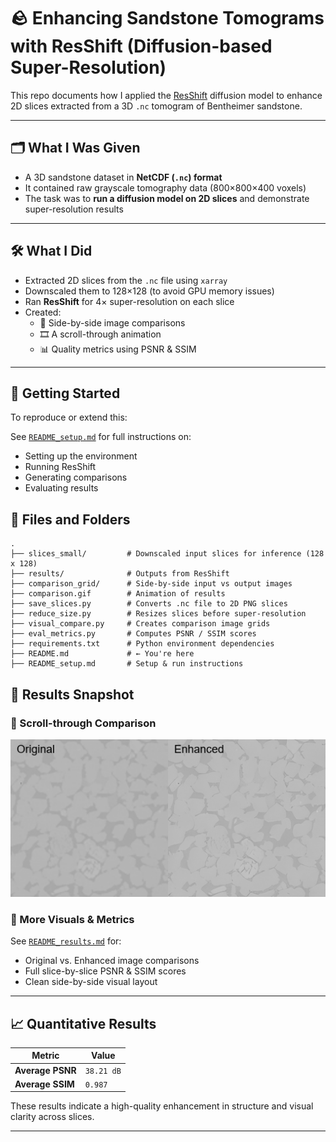 # 🪨 Enhancing Sandstone Tomograms with ResShift (Diffusion-based Super-Resolution)

This repo documents how I applied the [ResShift](https://github.com/zsyOAOA/ResShift) diffusion model to enhance 2D slices extracted from a 3D `.nc` tomogram of Bentheimer sandstone.

---

## 🗂️ What I Was Given

- A 3D sandstone dataset in **NetCDF (`.nc`) format**
- It contained raw grayscale tomography data (800×800×400 voxels)
- The task was to **run a diffusion model on 2D slices** and demonstrate super-resolution results

---

## 🛠️ What I Did

- Extracted 2D slices from the `.nc` file using `xarray`
- Downscaled them to 128×128 (to avoid GPU memory issues)
- Ran **ResShift** for 4× super-resolution on each slice
- Created:
  - 📸 Side-by-side image comparisons
  - 🎞️ A scroll-through animation
  - 📊 Quality metrics using PSNR & SSIM

---

## 🚀 Getting Started

To reproduce or extend this:

See [`README_setup.md`](./README_setup.md) for full instructions on:

- Setting up the environment
- Running ResShift
- Generating comparisons
- Evaluating results

## 📁 Files and Folders

```
.
├── slices_small/         # Downscaled input slices for inference (128 x 128)
├── results/              # Outputs from ResShift
├── comparison_grid/      # Side-by-side input vs output images
├── comparison.gif        # Animation of results
├── save_slices.py        # Converts .nc file to 2D PNG slices
├── reduce_size.py        # Resizes slices before super-resolution
├── visual_compare.py     # Creates comparison image grids
├── eval_metrics.py       # Computes PSNR / SSIM scores
├── requirements.txt      # Python environment dependencies
├── README.md             # ← You're here
├── README_setup.md       # Setup & run instructions
```

## 🔬 Results Snapshot

### 📸 Scroll-through Comparison

![comparison](./comparison.gif)

### 📁 More Visuals & Metrics

See [`README_results.md`](./README_results.md) for:

- Original vs. Enhanced image comparisons
- Full slice-by-slice PSNR & SSIM scores
- Clean side-by-side visual layout

---

## 📈 Quantitative Results

| Metric           | Value      |
| ---------------- | ---------- |
| **Average PSNR** | `38.21 dB` |
| **Average SSIM** | `0.987`    |

These results indicate a high-quality enhancement in structure and visual clarity across slices.

---
